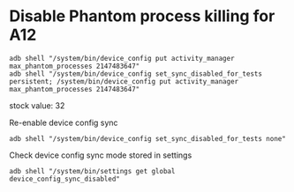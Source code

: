 #  Disable Phantom process killing for A12

    adb shell "/system/bin/device_config put activity_manager max_phantom_processes 2147483647"
    adb shell "/system/bin/device_config set_sync_disabled_for_tests persistent; /system/bin/device_config put activity_manager max_phantom_processes 2147483647"

stock value: 32  

Re-enable device config sync

    adb shell "/system/bin/device_config set_sync_disabled_for_tests none"

Check device config sync mode stored in settings

    adb shell "/system/bin/settings get global device_config_sync_disabled"
